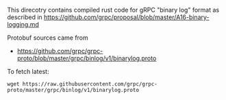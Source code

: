 This direcotry contains compiled rust code for gRPC "binary log" format as described in https://github.com/grpc/proposal/blob/master/A16-binary-logging.md


Protobuf sources came from
* https://github.com/grpc/grpc-proto/blob/master/grpc/binlog/v1/binarylog.proto

To fetch latest:
```shell
wget https://raw.githubusercontent.com/grpc/grpc-proto/master/grpc/binlog/v1/binarylog.proto
```
